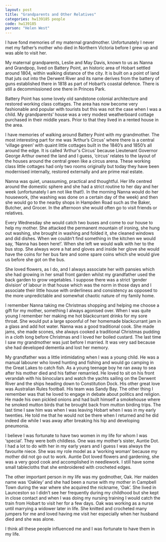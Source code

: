 ```yaml
---
layout: post
title: "Grandparents and Other Relatives"
categories: hw139185 people
code: hw139185
person: "Helen West"
---
```


I have fond memories of my maternal grandmother. Unfortunately I never met my father’s mother who died in Northern Victoria before I grew up and was able to visit her.

My maternal grandparents, Leslie and May Davis, known to us as Nanna and Grandpop, lived on Battery Point, an historic area of Hobart settled around 1804, within walking distance of the city. It is built on a point of land that juts out into the Derwent River and its name derives from the battery of guns established there in 1818 as part of Hobart’s coastal defence. There is still a decommissioned one there in Princes Park.

Battery Point has some lovely old sandstone colonial architecture and restored working class cottages. The area has now become very fashionable and popular with tourists but this was not the case when I was a child. My grandparents’ house was a very modest weatherboard cottage purchased in their middle years. Prior to that they lived in a rented house in the area.

I have memories of walking around Battery Point with my grandmother. The most interesting part for me was ‘Arthur’s Circus’ where there is a central ‘village green’ with quaint little cottages built in the 1840’s and 1850’s all around the edge. It is called ‘Arthur's Circus’ because Lieutenant Governor George Arthur owned the land and  I guess, ‘circus’ relates to the layout of the houses around the central green like a circus arena. These working class little cottages had only two rooms originally but today they have been modernised internally, restored externally and are prime real estate.

Nanna was quiet, unassuming, practical and thoughtful. Her life centred around the domestic sphere and she had a strict routine to her day and her week (unfortunately I am not like that!). In the morning Nanna would do her housework, (the washing was done on a certain day of the week) and then she would go to the nearby shops in Hampden Road such as the Baker, Butcher, and Grocer. In the afternoon she would often go to visit friends or relatives.

Every Wednesday she would catch two buses and come to our house to help my mother. She attacked the permanent mountain of ironing, she hung out washing, she brought in washing and folded it, she cleaned windows and did dishes. When we couldn’t find something in the kitchen we would say, ‘Nanna has been here!’. When she left we would walk with her to the bus stop. She always wore a hat and gloves and inside her glove she would have the coins for her bus fare and some spare coins which she would give us before she got on the bus.

She loved flowers, as I do, and I always associate her with pansies which she had growing in her small front garden whilst my grandfather used the back garden to grow vegetables. I suppose there was a strict ‘gender division’ of labour in that house which was the norm in those days and I associate their little house with orderliness and consistency as opposed to the more unpredictable and somewhat chaotic nature of my family home.

I remember Nanna taking me Christmas shopping and helping me choose a gift for my mother, something I always agonised over. When I was quite young I remember her making me hot blackcurrant drinks for my sore throat. She would put a large spoonful of her homemade blackcurrant jam in a glass and add hot water. Nanna was a good traditional cook. She made jams, she made scones, she always cooked a traditional Christmas pudding in a cloth long before Christmas and I loved her boiled custard. The last time I saw my grandmother was just before I married. It was very sad because she had developed dementia and lost her memory.

My grandfather was a little intimidating when I was a young child. He was a manual labourer who loved hunting and fishing and would go camping in the Great Lakes to catch fish. As a young teenage boy he ran away to sea after his mother died and his father remarried. He loved to sit on his front verandah with his binoculars and watch the yachts sailing on the Derwent River and the ships heading down to Constitution Dock. His other great love was Australian Rules football. His team was Sandy Bay. The other thing I remember was that he loved to engage in debate about politics and religion. He made his own pickled onions and had built himself a smokehouse where he smoked mutton birds that he brought back from mutton birding trips. The last time I saw him was when I was leaving Hobart when I was in my early twenties. He told me that he would not be there when I returned and he did indeed die while I was away after breaking his hip and developing pneumonia.

I believe I was fortunate to have two women in my life for whom I was ‘special’. They were both childless. One was my mother’s sister, Auntie Dot. I had a lot to do with her in my early years and I guess I was always the favourite niece. She was my role model as a ‘working woman’ because my mother did not go out to work. Auntie Dot loved flowers and gardening, she was a very good cook and accomplished in needlework. I still have some small tablecloths that she embroidered with crocheted edges.

The other important person in my life was my godmother, Oak. Her maiden name was ‘Oakley’ and she had been a nurse with my mother in Campbell Town during the war where she acquired the nickname, ‘Oak’. She lived in Launceston so I didn’t see her frequently during my childhood but she kept in close contact and when I was doing my nursing training I would catch the train from Hobart to visit her for a few days. Oak was working as a nurse until marrying a widower later in life. She knitted and crocheted many jumpers for me and loved having me visit her especially when her husband died and she was alone.

I think all these people influenced me and I was fortunate to have them in my life.
